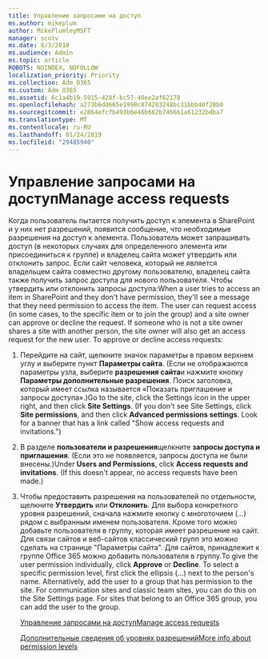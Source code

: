 ```yaml
---
title: Управление запросами на доступ
ms.author: mikeplum
author: MikePlumleyMSFT
manager: scotv
ms.date: 8/3/2018
ms.audience: Admin
ms.topic: article
ROBOTS: NOINDEX, NOFOLLOW
localization_priority: Priority
ms.collection: Adm_O365
ms.custom: Adm_O365
ms.assetid: 6c1a4b19-5915-428f-bc57-40ee2af62178
ms.openlocfilehash: a273b6dd665e1998c874203248bc31bbb40f20b0
ms.sourcegitcommit: e2864efcfb493b6e46b662b746661a61232bdba7
ms.translationtype: MT
ms.contentlocale: ru-RU
ms.lasthandoff: 01/24/2019
ms.locfileid: "29485940"
---
```

# <a name="manage-access-requests"></a><span data-ttu-id="2b911-102">Управление запросами на доступ</span><span class="sxs-lookup"><span data-stu-id="2b911-102">Manage access requests</span></span>

<span data-ttu-id="2b911-p101">Когда пользователь пытается получить доступ к элемента в SharePoint и у них нет разрешений, появится сообщение, что необходимые разрешения на доступ к элемента. Пользователь может запрашивать доступ (в некоторых случаях для определенного элемента или присоединиться к группе) и владелец сайта может утвердить или отклонить запрос. Если сайт человека, который не является владельцем сайта совместно другому пользователю, владелец сайта также получить запрос доступа для нового пользователя. Чтобы утвердить или отклонить запросы доступа:</span><span class="sxs-lookup"><span data-stu-id="2b911-p101">When a user tries to access an item in SharePoint and they don't have permission, they'll see a message that they need permission to access the item. The user can request access (in some cases, to the specific item or to join the group) and a site owner can approve or decline the request. If someone who is not a site owner shares a site with another person, the site owner will also get an access request for the new user. To approve or decline access requests:</span></span>
  
1. <span data-ttu-id="2b911-p102">Перейдите на сайт, щелкните значок параметры в правом верхнем углу и выберите пункт **Параметры сайта**. (Если не отображаются параметры узла, выберите **разрешения сайта**и нажмите кнопку **Параметры дополнительные разрешения**. Поиск заголовка, который имеет ссылка называется «Показать приглашение и запросы доступа».)</span><span class="sxs-lookup"><span data-stu-id="2b911-p102">Go to the site, click the Settings icon in the upper right, and then click **Site Settings**. (If you don't see Site Settings, click **Site permissions**, and then click **Advanced permissions settings**. Look for a banner that has a link called "Show access requests and invitations.")</span></span>
    
2. <span data-ttu-id="2b911-p103">В разделе **пользователи и разрешения**щелкните **запросы доступа и приглашения**. (Если это не появляется, запросы доступа не были внесены.)</span><span class="sxs-lookup"><span data-stu-id="2b911-p103">Under **Users and Permissions**, click **Access requests and invitations**. (If this doesn't appear, no access requests have been made.)</span></span>
    
3. <span data-ttu-id="2b911-p104">Чтобы предоставить разрешения на пользователей по отдельности, щелкните **Утвердить** или **Отклонить**. Для выбора конкретного уровня разрешений, сначала нажмите кнопку с многоточием (...) рядом с выбранным именем пользователя. Кроме того можно добавьте пользователя в группу, которая имеет разрешение на сайт. Для связи сайтов и веб-сайтов классический групп это можно сделать на странице "Параметры сайта". Для сайтов, принадлежит к группе Office 365 можно добавить пользователя в группу.</span><span class="sxs-lookup"><span data-stu-id="2b911-p104">To give the user permission individually, click **Approve** or **Decline**. To select a specific permission level, first click the ellipsis (...) next to the person's name. Alternatively, add the user to a group that has permission to the site. For communication sites and classic team sites, you can do this on the Site Settings page. For sites that belong to an Office 365 group, you can add the user to the group.</span></span>
    
    [<span data-ttu-id="2b911-117">Управление запросами на доступ</span><span class="sxs-lookup"><span data-stu-id="2b911-117">Manage access requests </span></span>](https://go.microsoft.com/fwlink/?linkid=2008747)
    
    [<span data-ttu-id="2b911-118">Дополнительные сведения об уровнях разрешений</span><span class="sxs-lookup"><span data-stu-id="2b911-118">More info about permission levels</span></span>](https://go.microsoft.com/fwlink/?linkid=867071)
    

